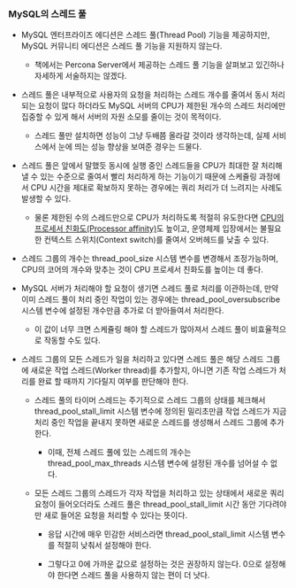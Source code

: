 ### MySQL의 스레드 풀

- MySQL 엔터프라이즈 에디션은 스레드 풀(Thread Pool) 기능을 제공하지만, MySQL 커뮤니티 에디션은 스레드 풀 기능을 지원하지 않는다.

  - 책에서는 Percona Server에서 제공하는 스레드 풀 기능을 살펴보고 있긴하나 자세하게 서술하지는 않겠다.

    

- 스레드 풀은 내부적으로 사용자의 요청을 처리하는 스레드 개수를 줄여서 동시 처리되는 요청이 많다 하더라도 MySQL 서버의 CPU가 제한된 개수의 스레드 처리에만 집중할 수 있게 해서 서버의 자원 소모를 줄이는 것이 목적이다.

  - 스레드 풀만 설치하면 성능이 그냥 두배쯤 올라갈 것이라 생각하는데, 실제 서비스에서 눈에 띄는 성능 향상을 보여준 경우는 드물다.

    

- 스레드 풀은 앞에서 말했듯 동시에 실행 중인 스레드들을 CPU가 최대한 잘 처리해낼 수 있는 수준으로 줄여서 빨리 처리하게 하는 기능이기 때문에 스케쥴링 과정에서 CPU 시간을 제대로 확보하지 못하는 경우에는 쿼리 처리가 더 느려지는 사례도 발생할 수 있다.

  - 물론 제한된 수의 스레드만으로 CPU가 처리하도록 적절히 유도한다면 [CPU의 프로세서 친화도(Processor affinity)](https://blog.naver.com/aquayo/80061322453)도 높이고, 운영체제 입장에서는 불필요한 컨텍스트 스위치(Context switch)를 줄여서 오버헤드를 낮출 수 있다.

    

- 스레드 그룹의 개수는 thread_pool_size 시스템 변수를 변경해서 조정가능하며, CPU의 코어의 개수와 맞추는 것이 CPU 프로세서 친화도를 높이는 데 좋다.

  

- MySQL 서버가 처리해야 할 요청이 생기면 스레드 풀로 처리를 이관하는데, 만약 이미 스레드 풀이 처리 중인 작업이 있는 경우에는 thread_pool_oversubscribe 시스템 변수에 설정된 개수만큼 추가로 더 받아들여서 처리한다.

  - 이 값이 너무 크면 스케쥴링 해야 할 스레드가 많아져서 스레드 풀이 비효율적으로 작동할 수도 있다.

    

- 스레드 그룹의 모든 스레드가 일을 처리하고 있다면 스레드 풀은 해당 스레드 그룹에 새로운 작업 스레드(Worker thread)를 추가할지, 아니면 기존 작업 스레드가 처리를 완료 할 때까지 기다릴지 여부를 판단해야 한다.

  - 스레드 풀의 타이머 스레드는 주기적으로 스레드 그룹의 상태를 체크해서 thread_pool_stall_limit 시스템 변수에 정의된 밀리초만큼 작업 스레드가 지금 처리 중인 작업을 끝내지 못하면 새로운 스레드를 생성해서 스레드 그룹에 추가한다.

    - 이때, 전체 스레드 풀에 있는 스레드의 개수는 thread_pool_max_threads 시스템 변수에 설정된 개수를 넘어설 수 없다.

      

  - 모든 스레드 그룹의 스레드가 각자 작업을 처리하고 있는 상태에서 새로운 쿼리 요청이 들어오더라도 스레드 풀은 thread_pool_stall_limit 시간 동안 기다려야만 새로 들어온 요청을 처리할 수 있다는 뜻이다.

    - 응답 시간에 매우 민감한 서비스라면 thread_pool_stall_limit 시스템 변수를 적절히 낮춰서 설정해야 한다.

      

    - 그렇다고 0에 가까운 값으로 설정하는 것은 권장하지 않는다. 0으로 설정해야 한다면 스레드 풀을 사용하지 않는 편이 더 낫다.